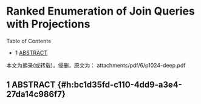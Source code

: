 # Ranked Enumeration of Join Queries with Projections


<div class="ox-hugo-toc toc has-section-numbers">

<div class="heading">Table of Contents</div>

- <span class="section-num">1</span> [ABSTRACT](#h:bc1d35fd-c110-4dd9-a3e4-27da14c986f7)

</div>
<!--endtoc-->


本文为摘录(或转载)，侵删，原文为： attachments/pdf/6/p1024-deep.pdf



## <span class="section-num">1</span> ABSTRACT {#h:bc1d35fd-c110-4dd9-a3e4-27da14c986f7}

